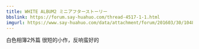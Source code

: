 ```yaml
---
title: WHITE ALBUM2 ミニアフターストーリー
bbslink: https://forum.say-huahuo.com/thread-4517-1-1.html
imgurl: https://www.say-huahuo.com/data/attachment/forum/201603/30/104842pf61ybeh4ykytyfy.jpg
---
```


白色相簿2外篇
很短的小作，反响蛮好的<!--more-->
